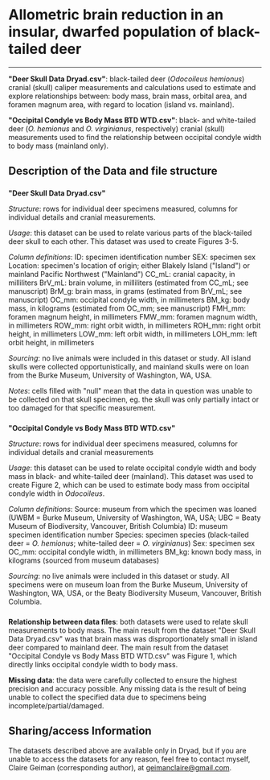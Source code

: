 
# Allometric brain reduction in an insular, dwarfed population of black-tailed deer
---

**"Deer Skull Data Dryad.csv"**: black-tailed deer (*Odocoileus hemionus*) cranial (skull) caliper measurements and calculations used to estimate and explore relationships between: body mass, brain mass, orbital area, and foramen magnum area, with regard to location (island vs. mainland).

**"Occipital Condyle vs Body Mass BTD WTD.csv"**: black- and white-tailed deer (*O. hemionus* and *O. virginianus*, respectively) cranial (skull) measurements used to find the relationship between occipital condyle width to body mass (mainland only).

## Description of the Data and file structure
###
**"Deer Skull Data Dryad.csv"**

*Structure*: rows for individual deer specimens measured, columns for individual details and cranial measurements.

*Usage*: this dataset can be used to relate various parts of the black-tailed deer skull to each other. This dataset was used to create Figures 3-5.

*Column definitions*:
    ID: specimen identification number
    SEX: specimen sex
    Location: specimen's location of origin; either Blakely Island ("Island") or mainland Pacific                 Northwest ("Mainland")
    CC_mL: cranial capacity, in milliliters
    BrV_mL: brain volume, in milliliters (estimated from CC_mL; see manuscript)
    BrM_g: brain mass, in grams (estimated from BrV_mL; see manuscript)
    OC_mm: occipital condyle width, in millimeters
    BM_kg: body mass, in kilograms (estimated from OC_mm; see manuscript)
    FMH_mm: foramen magnum height, in millimeters
    FMW_mm: foramen magnum width, in millimeters
    ROW_mm: right orbit width, in millimeters
    ROH_mm: right orbit height, in millimeters
    LOW_mm: left orbit width, in millimeters
    LOH_mm: left orbit height, in millimeters
    
*Sourcing*: no live animals were included in this dataset or study. All island skulls were collected opportunistically, and mainland skulls were on loan from the Burke Museum, University of Washington, WA, USA.

*Notes*: cells filled with "null" mean that the data in question was unable to be collected on that skull specimen, eg. the skull was only partially intact or too damaged for that specific measurement.

###
**"Occipital Condyle vs Body Mass BTD WTD.csv"**

*Structure*: rows for individual deer specimens measured, columns for individual details and cranial measurements

*Usage*: this dataset can be used to relate occipital condyle width and body mass in black- and white-tailed deer (mainland). This dataset was used to create Figure 2, which can be used to estimate body mass from occipital condyle width in *Odocoileus*.

*Column definitions*:
    Source: museum from which the specimen was loaned (UWBM = Burke Museum, University of Washington, WA,         USA; UBC = Beaty Museum of Biodiversity, Vancouver, British Columbia)
    ID: museum specimen identification number
    Species: specimen species (black-tailed deer = *O. hemionus*; white-tailed deer = *O. virginianus*)
    Sex: specimen sex
    OC_mm: occipital condyle width, in millimeters
    BM_kg: known body mass, in kilograms (sourced from museum databases)

*Sourcing*: no live animals were included in this dataset or study. All specimens were on museum loan from the Burke Museum, University of Washington, WA, USA, or the Beaty Biodiversity Museum, Vancouver, British Columbia.

###
**Relationship between data files**: both datasets were used to relate skull measurements to body mass. The main result from the dataset "Deer Skull Data Dryad.csv" was that brain mass was disproportionately small in island deer compared to mainland deer. The main result from the dataset "Occipital Condyle vs Body Mass BTD WTD.csv" was Figure 1, which directly links occipital condyle width to body mass.

**Missing data**: the data were carefully collected to ensure the highest precision and accuracy possible. Any missing data is the result of being unable to collect the specified data due to specimens being incomplete/partial/damaged.

## Sharing/access Information

The datasets described above are available only in Dryad, but if you are unable to access the datasets for any reason, feel free to contact myself, Claire Geiman (corresponding author), at geimanclaire@gmail.com.